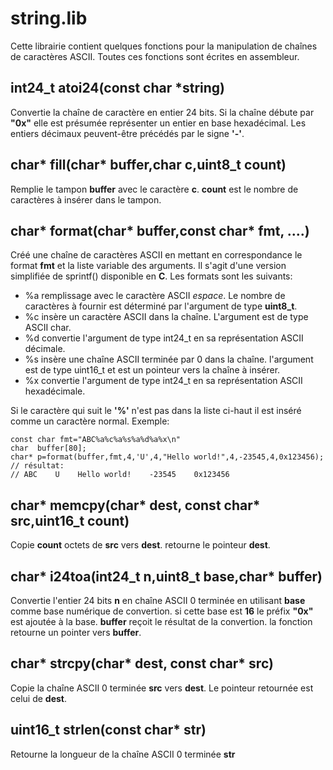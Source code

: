 # string.lib

Cette librairie contient quelques fonctions pour la manipulation de chaînes de caractères ASCII. Toutes ces fonctions sont écrites en assembleur.

## int24_t atoi24(const char *string)

Convertie la chaîne de caractère en entier 24 bits. Si la chaîne débute par **"0x"** elle est présumée représenter un entier en base hexadécimal. Les entiers décimaux peuvent-être précédés par le signe **'-'**. 

## char* fill(char* buffer,char c,uint8_t count)
Remplie le tampon **buffer** avec le caractère **c**. **count** est le nombre de caractères à insérer dans le tampon. 

## char* format(char* buffer,const char* fmt, ....)
  Créé une chaîne de caractères ASCII en mettant en correspondance le format **fmt** et la liste variable des arguments. Il s'agit d'une version simplifiée de sprintf() disponible en **C**. Les formats sont les suivants:
* %a  remplissage avec le caractère ASCII *espace*. Le nombre de caractères à fournir est déterminé par l'argument de type **uint8_t**. 
* %c  insère un caractère ASCII dans la chaîne. L'argument est de type ASCII char. 
* %d  convertie l'argument de type int24_t en sa représentation ASCII décimale.
* %s  insère une chaîne ASCII terminée par 0 dans la chaîne. l'argument est de type uint16_t et est un pointeur vers la chaîne à insérer.
* %x  convertie l'argument de type int24_t en sa représentation ASCII hexadécimale. 

Si le caractère qui suit le **'%'** n'est pas dans la liste ci-haut il est inséré comme un caractère normal. Exemple:
```
const char fmt="ABC%a%c%a%s%a%d%a%x\n"
char  buffer[80];
char* p=format(buffer,fmt,4,'U',4,"Hello world!",4,-23545,4,0x123456);
// résultat:
// ABC    U    Hello world!    -23545    0x123456

```


## char* memcpy(char* dest, const char* src,uint16_t count)
   Copie **count** octets de **src** vers **dest**. retourne le pointeur **dest**. 

## char* i24toa(int24_t n,uint8_t base,char* buffer)
Convertie l'entier 24 bits **n** en chaîne ASCII 0 terminée en utilisant **base** comme base numérique de convertion. si cette base est **16** le préfix **"0x"** est ajoutée à la base. **buffer** reçoit le résultat de la convertion. la fonction retourne un pointer vers **buffer**. 

## char* strcpy(char* dest, const char* src)
Copie la chaîne ASCII 0 terminée **src** vers **dest**. Le pointeur retournée est celui de **dest**. 

## uint16_t strlen(const char* str)

Retourne la longueur de la chaîne ASCII 0 terminée **str**





